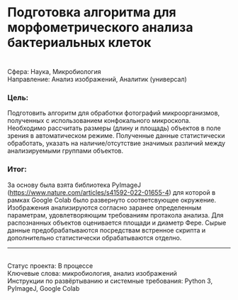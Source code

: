 # Подготовка алгоритма для морфометрического анализа бактериальных клеток
### 	
<br>Сфера: Наука, Микробиология
<br>Направление: Анализ изображений, Аналитик (универсал)
### Цель: 
Подготовить алгоритм для обработки фотографий микроорганизмов, полученных с использованием конфокального микроскопа. Необходимо рассчитать размеры (длину и площадь) 
объектов в поле зрения в автоматическом режиме. Полученные данные статистически обработать, указать на наличие/отсутствие значимых различий между анализируемыми группами
объектов.
### Итог: 
За основу была взята библиотека PyImageJ (https://www.nature.com/articles/s41592-022-01655-4) для которой в рамках Google Colab было развернуто соответсвующее окружение. Изображения анализируются согласно заранее определенным параметрам, удовлетворяющим требованиям протакола анализа. Для распознанных объектов оценивается площади и диаметр Фере. Сырые данные предобрабатываются посредствам встренное скрипта и дополнительно статистически обрабатываются отделно.

***
<br>Статус проекта: В процессе
<br>Ключевые слова: микробиология, анализ изображений
<br>Инструкции по развёртыванию и системные требования: Python 3, PyImageJ, Google Colab
